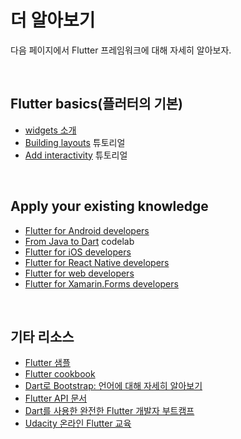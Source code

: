 # 더 알아보기  

다음 페이지에서 Flutter 프레임워크에 대해 자세히 알아보자. 

<br/>

## Flutter basics(플러터의 기본)
* [widgets 소개](https://docs.flutter.dev/development/ui/widgets-intro)
* [Building layouts](https://docs.flutter.dev/development/ui/layout/tutorial) 튜토리얼
* [Add interactivity](https://docs.flutter.dev/development/ui/interactive) 튜토리얼  

<br/>

## Apply your existing knowledge

* [Flutter for Android developers](https://docs.flutter.dev/get-started/flutter-for/android-devs)
* [From Java to Dart](https://developers.google.com/codelabs/from-java-to-dart#0) codelab
* [Flutter for iOS developers](https://docs.flutter.dev/get-started/flutter-for/ios-devs)
* [Flutter for React Native developers](https://docs.flutter.dev/get-started/flutter-for/react-native-devs)
* [Flutter for web developers](https://docs.flutter.dev/get-started/flutter-for/web-devs)
* [Flutter for Xamarin.Forms developers](https://docs.flutter.dev/get-started/flutter-for/xamarin-forms-devs)

<br/>

## 기타 리소스
* [Flutter 샘플](https://flutter.github.io/samples/#)
* [Flutter cookbook](https://docs.flutter.dev/cookbook)
* [Dart로 Bootstrap: 언어에 대해 자세히 알아보기](https://docs.flutter.dev/resources/bootstrap-into-dart)
* [Flutter API 문서](https://api.flutter.dev/)
* [Dart를 사용한 완전한 Flutter 개발자 부트캠프](https://www.appbrewery.co/p/flutter-development-bootcamp-with-dart)
* [Udacity 온라인 Flutter 교육](https://www.udacity.com/courses/all)
